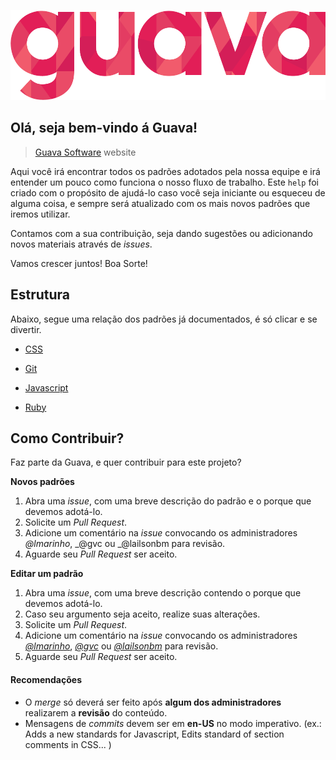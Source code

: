 ![Logo Guava](logo-guava.png "Guava")

## Olá, seja bem-vindo á Guava!

> [Guava Software](http://guava.com.br) website

Aqui você irá encontrar todos os padrões adotados pela nossa equipe e irá entender um pouco como funciona o nosso fluxo de trabalho.
Este `help` foi criado com o propósito de ajudá-lo caso você seja iniciante ou esqueceu de alguma coisa, e sempre será atualizado com os mais novos padrões que iremos utilizar.

Contamos com a sua contribuição, seja dando sugestões ou adicionando novos materiais através de _issues_.

Vamos crescer juntos! Boa Sorte!


## Estrutura

Abaixo, segue uma relação dos padrões já documentados, é só clicar e se divertir.

- [CSS](https://github.com/guava/standards/blob/master/css.md)

- [Git](https://github.com/guava/standards/blob/master/git.md)

- [Javascript](https://github.com/guava/standards/blob/master/javascript.md)

- [Ruby](https://github.com/guava/standards/blob/master/ruby.md)


## Como Contribuir?

Faz parte da Guava, e quer contribuir para este projeto?

**Novos padrões**

1. Abra uma _issue_, com uma breve descrição do padrão e o porque que devemos adotá-lo.
2. Solicite um _Pull Request_.
3. Adicione um comentário na _issue_ convocando os administradores _@lmarinho_, _@gvc ou _@lailsonbm para revisão.
4. Aguarde seu _Pull Request_ ser aceito.

**Editar um padrão**

1. Abra uma _issue_, com uma breve descrição contendo o porque que devemos adotá-lo.
2. Caso seu argumento seja aceito, realize suas alterações.
3. Solicite um _Pull Request_.
4. Adicione um comentário na _issue_ convocando os administradores [_@lmarinho_](https://github.com/lmarinho), [_@gvc_](https://github.com/gvc) ou [_@lailsonbm_](https://github.com/lailsonbm) para revisão.
5. Aguarde seu _Pull Request_ ser aceito.

#### Recomendações

- O _merge_ só deverá ser feito após **algum dos administradores** realizarem a **revisão** do conteúdo.
- Mensagens de _commits_ devem ser em **en-US** no modo imperativo. (ex.: Adds a new standards for Javascript, Edits standard of section comments in CSS... )
